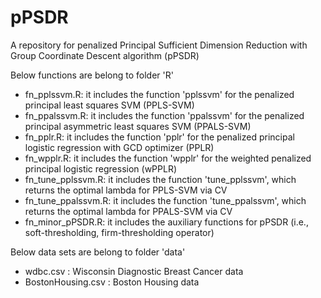 # pPSDR
A repository for penalized Principal Sufficient Dimension Reduction with Group Coordinate Descent algorithm (pPSDR)

Below functions are belong to folder 'R'
- fn_pplssvm.R: it includes the function 'pplssvm' for the penalized principal least squares SVM (PPLS-SVM)
- fn_ppalssvm.R: it includes the function 'ppalssvm' for the penalized principal asymmetric least squares SVM (PPALS-SVM)
- fn_pplr.R: it includes the function 'pplr' for the penalized principal logistic regression with GCD optimizer (PPLR)
- fn_wpplr.R: it includes the function 'wpplr' for the weighted penalized principal logistic regression (wPPLR)
- fn_tune_pplssvm.R: it includes the function 'tune_pplssvm', which returns the optimal lambda for PPLS-SVM via CV
- fn_tune_ppalssvm.R: it includes the function 'tune_ppalssvm', which returns the optimal lambda for PPALS-SVM via CV
- fn_minor_pPSDR.R: it includes the auxiliary functions for pPSDR (i.e., soft-thresholding, firm-thresholding operator)

Below data sets are belong to folder 'data'
- wdbc.csv : Wisconsin Diagnostic Breast Cancer data
- BostonHousing.csv : Boston Housing data